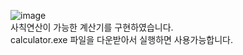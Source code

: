 ![image](https://user-images.githubusercontent.com/77517634/160769992-48e2a748-5707-4cbf-8363-d743e32dd5bf.png)\
사칙연산이 가능한 계산기를 구현하였습니다.\
calculator.exe 파일을 다운받아서 실행하면 사용가능합니다.
